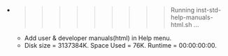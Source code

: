 * >>>>>>>>> Running inst-std-help-manuals-html.sh ...
  * Add user & developer manuals(html) in Help menu.
  * Disk size = 3137384K. Space Used = 76K. Runtime = 00:00:00:00.

